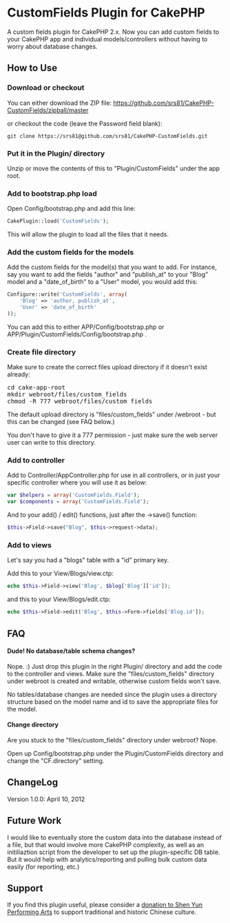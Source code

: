 # CustomFields Plugin for CakePHP

A custom fields plugin for CakePHP 2.x. Now you can add custom fields to your CakePHP app and individual models/controllers without having to worry about database changes.

## How to Use

### Download or checkout

You can either download the ZIP file:
https://github.com/srs81/CakePHP-CustomFields/zipball/master

or checkout the code (leave the Password field blank):

```
git clone https://srs81@github.com/srs81/CakePHP-CustomFields.git
```

### Put it in the Plugin/ directory

Unzip or move the contents of this to "Plugin/CustomFields" under
the app root.

### Add to bootstrap.php load

Open Config/bootstrap.php and add this line:

```php
CakePlugin::load('CustomFields');
```

This will allow the plugin to load all the files that it needs.

### Add the custom fields for the models

Add the custom fields for the model(s) that you want to add. For instance, say you want to add the fields "author" and "publish_at" to your "Blog" model and a "date_of_birth" to a "User" model, you would add this:

```php
Configure::write('CustomFields', array(
	'Blog' => 'author, publish_at',
	'User' => 'date_of_birth'
));
```
You can add this to either APP/Config/bootstrap.php or APP/Plugin/CustomFields/Config/bootstrap.php .

### Create file directory

Make sure to create the correct files upload directory if it doesn't
exist already:
<pre>
cd cake-app-root
mkdir webroot/files/custom_fields
chmod -R 777 webroot/files/custom_fields
</pre>

The default upload directory is "files/custom_fields" under /webroot - but this can be changed (see FAQ below.) 

You don't have to give it a 777 permission - just make sure the web 
server user can write to this directory.

### Add to controller 

Add to Controller/AppController.php for use in all controllers, or 
in just your specific controller where you will use it as below:

```php
var $helpers = array('CustomFields.Field');
var $components = array('CustomFields.Field');
```

And to your add() / edit() functions, just after the ->save() function:

```php
$this->Field->save("Blog", $this->request->data);
```

### Add to views

Let's say you had a "blogs" table with a "id" primary key.

Add this to your View/Blogs/view.ctp:

```php
echo $this->Field->view('Blog', $blog['Blog']['id']);
```

and this to your View/Blogs/edit.ctp:

```php
echo $this->Field->edit('Blog', $this->Form->fields['Blog.id']);
```

## FAQ

#### Dude! No database/table schema changes?

Nope. :) Just drop this plugin in the right Plugin/ directory and add 
the code to the controller and views. Make sure the "files/custom_fields" 
directory under webroot is created and writable, otherwise custom fields 
won't save.

No tables/database changes are needed since the plugin uses a directory
structure based on the model name and id to save the appropriate files
 for the model.

#### Change directory

Are you stuck to the "files/custom_fields" directory under webroot? Nope.

Open up Config/bootstrap.php under the Plugin/CustomFields directory and change the "CF.directory" setting.

## ChangeLog

Version 1.0.0: April 10, 2012

## Future Work

I would like to eventually store the custom data into the database instead of a file, but that would involve more CakePHP complexity, as well as an initiliaztion script from the developer to set up the plugin-specific DB table. But it would help with analytics/reporting and pulling bulk custom data easily (for reporting, etc.)
 
## Support

If you find this plugin useful, please consider a [donation to Shen
Yun Performing Arts](https://www.shenyunperformingarts.org/support)
to support traditional and historic Chinese culture.


